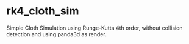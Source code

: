 # rk4_cloth_sim
Simple Cloth Simulation using Runge-Kutta 4th order, without collision detection and using panda3d as render.
